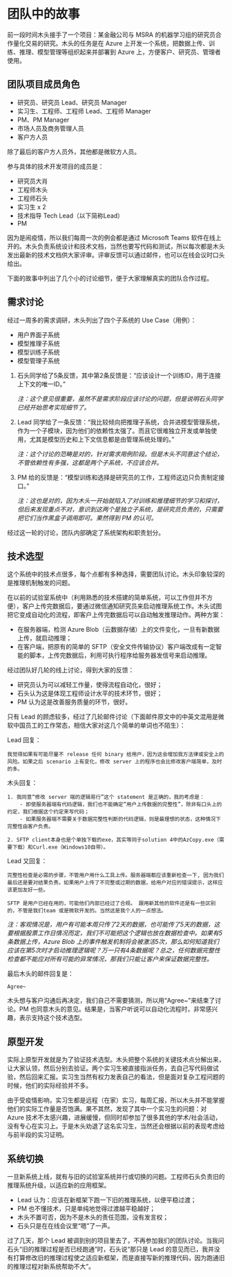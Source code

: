 # 团队中的故事

前一段时间木头接手了一个项目：某金融公司与 MSRA 的机器学习组的研究员合作量化交易的研究。木头的任务是在 Azure 上开发一个系统，把数据上传、训练、推理、模型管理等组织起来并部署到 Azure 上，方便客户、研究员、管理者使用。

## 团队项目成员角色

- 研究员、研究员 Lead、研究员 Manager
- 实习生、工程师、工程师 Lead、工程师 Manager
- PM、PM Manager
- 市场人员及商务管理人员
- 客户方人员

除了最后的客户方人员外，其他都是微软方人员。

参与具体的技术开发项目的成员是：

- 研究员大肖
- 工程师木头
- 工程师石头
- 实习生 x 2
- 技术指导 Tech Lead（以下简称Lead）
- PM

因为是闹疫情，所以我们每周一次的例会都是通过 Microsoft Teams 软件在线上开的。木头负责系统设计和技术文档，当然也要写代码和测试，所以每次都是木头发出最新的技术文档供大家评审。评审反馈可以通过邮件，也可以在线会议时口头给出。

下面的故事中列出了几个小的讨论细节，便于大家理解真实的团队合作过程。

## 需求讨论

经过一周多的需求调研，木头列出了四个子系统的 Use Case（用例）：

- 用户界面子系统
- 模型推理子系统
- 模型训练子系统
- 模型管理子系统

1. 石头同学给了5条反馈，其中第2条反馈是：“应该设计一个训练ID，用于连接上下文的唯一ID。”

    *注：这个意见很重要，虽然不是需求阶段应该讨论的问题，但是说明石头同学已经开始思考实现细节了。*

2. Lead 同学给了一条反馈：“我比较倾向把推理子系统，合并进模型管理系统，作为一个子模块，因为他们的依赖性太强了。而且它很难独立开发或单独使用，尤其是模型历史和上下文信息都是由管理系统处理的。”

    *注：这个讨论的范畴是对的，针对需求用例阶段。但是木头不同意这个结论，不管依赖性有多强，这都是两个子系统，不应该合并。*

3. PM 给的反馈是：“模型训练和选择是研究员的工作，工程师这边只负责制定接口。”

    *注：这也是对的，因为木头一开始就陷入了对训练和推理细节的学习和探讨，但后来发现重点不对，意识到这两个是独立子系统，是研究员负责的，只需要把它们当作黑盒子调用即可。果然得到 PM 的认可。*

经过这一轮的讨论，团队内部确定了系统架构和职责划分。

## 技术选型

这个系统中的技术点很多，每个点都有多种选择，需要团队讨论。木头印象较深的是推理机制触发的问题。

在以前的试验室系统中（利用熟悉的技术搭建的简单系统，可以工作但并不方便），客户上传完数据后，要通过微信通知研究员来启动推理系统工作。木头试图把它变成自动化的流程，即客户上传完数据后可以自动触发推理动作。两种方案：

- 在服务器端，检测 Azure Blob（云数据存储）上的文件变化，一旦有新数据上传，就启动推理；
- 在客户端，把原有的简单的 SFTP（安全文件传输协议）客户端改成有一定智能的脚本，上传完数据后，利用可执行程序给服务器发信号来启动推理。

经过团队好几轮的线上讨论，得到大家的反馈：

- 研究员认为可以减轻工作量，使得流程自动化，很好；
- 石头认为这是体现工程师设计水平的技术环节，很好；
- PM 认为这是改善服务质量的环节，很好。

只有 Lead 的顾虑较多，经过了几轮邮件讨论（下面邮件原文中的中英文混用是微软中国员工的工作常态，相信大家对这几个简单的单词也不陌生）：

Lead 回复：

    我觉得如果有可能尽量不 release 任何 binary 给用户，因为这会增加我方法律或安全上的风险。如果之后 scenario 上有变化，修改 server 上的程序也会比修改客户端简单，及时的多。

木头回复：

    1. 我同意“修改 server 端的逻辑易行”这个 statement 是正确的，我的考虑是：
        - 即使服务器端有代码逻辑，我们也不能确定“用户上传数据的完整性”，除非有口头上的约定，我们根据这个约定来写代码；
        - 如果服务器端不需要关于数据完整性判断的代码逻辑，则是最理想的状态，这种情况下完整性由客户负责。

    2. SFTP client本身也是个单独下载的exe，其实等同于solution 4中的AzCopy.exe（需要下载）和Curl.exe（Windows10自带）。

Lead 又回复：

    完整性检查是必需的步骤，不管用户用什么工具上传。服务器端都应该重新检查一下, 因为我们最后还是要对结果负责。如果用户上传了不完整或过期的数据，给用户对应的错误提示，这样应该更加友好一些。

    SFTP 是用户已经在用的，可能他们内部已经过了合规。 跟用新其他的软件还是有一些区别的，不管是我们team 或是微软开发的。当然这是我个人的一点想法。

*注：客观情况是，用户有可能本周只传了2天的数据，也可能传了5天的数据，这要根据股票工作日情况而定，我们不可能把这个逻辑也放在数据检查中。如果有5条数据上传，Azure Blob 上的事件触发机制将会被激活5次，那么如何知道我们应该在第5次时才启动推理逻辑呢？万一只有4条数据呢？总之，任何数据完整性检查都不能应对所有可能的异常情况，那我们只能让客户来保证数据完整性。*

最后木头的邮件回复是：

    Agree~

木头想与客户沟通后再决定，我们自己不需要猜测，所以用“Agree~”来结束了讨论。PM 也同意木头的意见。结果是，当客户听说可以自动化流程时，非常感兴趣，表示支持这个技术选型。

## 原型开发

实际上原型开发就是为了验证技术选型。木头把整个系统的关键技术点分解出来，让大家认领，然后分别去验证。两个实习生被直接指派任务，去自己写代码做试验，然后回来汇报。实习生当然有权力发表自己的看法，但是面对复杂工程问题的时候，他们的实际经验并不多。

由于受疫情影响，实习生都是远程（在家）实习，每周汇报，所以木头并不能掌握他们的实际工作量是否饱满。果不其然，发现了其中一个实习生的问题：对 Azure 技术不太感兴趣，进展缓慢，但同时却参加了很多其他的学术/社会活动，没有专心在实习上。于是木头劝退了这名实习生，当然还会根据以前的表现考虑给与前半段的实习证明。

## 系统切换

一旦新系统上线，就有与旧的试验室系统并行或切换的问题。工程师石头负责旧的推理系统升级，以适应新的应用框架。

- Lead 认为：应该在新框架下跑一下旧的推理系统，以便平稳过渡；
- PM 也不懂技术，只是单纯地觉得过渡越平稳越好；
- 木头不置可否，因为不是木头的责任范围，没有发言权；
- 石头只是在在线会议里“嗯”了一声。

过了几天，那个 Lead 被调到别的项目里去了，不再参加我们的团队讨论。当我问石头“旧的推理过程是否已经跑通”时，石头说“那只是 Lead 的意见而已，我并没有打算修改旧的推理过程使之适应新框架，而是直接写新的推理代码，因为跑通旧的推理过程对新系统帮助不大”。

